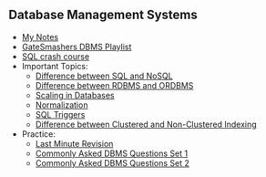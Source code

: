 ## Database Management Systems
- [My Notes]()
- [GateSmashers DBMS Playlist](https://www.youtube.com/playlist?list=PLxCzCOWd7aiFAN6I8CuViBuCdJgiOkT2Y)
- [SQL crash course](https://www.youtube.com/watch?v=5OdVJbNCSso)
- Important Topics:
  - [Difference between SQL and NoSQL](https://www.geeksforgeeks.org/difference-between-sql-and-nosql/)
  - [Difference between RDBMS and ORDBMS](https://www.geeksforgeeks.org/difference-between-rdbms-and-ordbms/?ref=rp)
  - [Scaling in Databases](https://www.geeksforgeeks.org/horizontal-and-vertical-scaling-in-databases/)
  - [Normalization](https://www.geeksforgeeks.org/normal-forms-in-dbms/)
  - [SQL Triggers](https://www.geeksforgeeks.org/sql-trigger-student-database/)
  - [Difference between Clustered and Non-Clustered Indexing](https://www.geeksforgeeks.org/difference-between-clustered-and-non-clustered-index/)
- Practice:
  - [Last Minute Revision](https://www.geeksforgeeks.org/last-minute-notes-dbms/)
  - [Commonly Asked DBMS Questions Set 1](https://www.geeksforgeeks.org/commonly-asked-dbms-interview-questions/)
  - [Commonly Asked DBMS Questions Set 2](https://www.geeksforgeeks.org/commonly-asked-dbms-interview-questions-set-2/)
